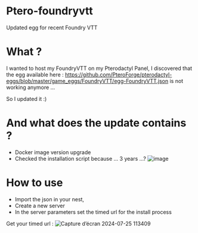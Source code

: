 # Ptero-foundryvtt
Updated egg for recent Foundry VTT

# What ?

I wanted to host my FoundryVTT on my Pterodactyl Panel, I discovered that the egg available here : https://github.com/PteroForge/pterodactyl-eggs/blob/master/game_eggs/FoundryVTT/egg-FoundryVTT.json is not working anymore ...

So I updated it :)

# And what does the update contains ?

- Docker image version upgrade
- Checked the installation script because ... 3 years ...?
  ![image](https://github.com/user-attachments/assets/8f38b711-3889-428d-9aba-b8c49cbffca1)


# How to use

- Import the json in your nest,
- Create a new server
- In the server parameters set the timed url for the install process

Get your timed url :
![Capture d’écran 2024-07-25 113409](https://github.com/user-attachments/assets/e31d2f6c-96ed-4ce8-9882-3f73cb165b93)

